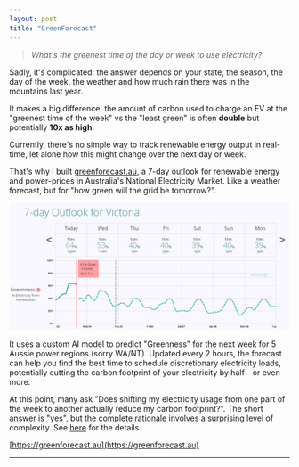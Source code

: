 ```yaml
---
layout: post
title: "GreenForecast"
---
```


> *What's the greenest time of the day or week to use electricity?* 

Sadly, it's complicated: the answer depends on your state, the season, the day of the week, the weather and how much rain there was in the mountains last year. 

It makes a big difference: the amount of carbon used to charge an EV at the "greenest time of the week" vs the "least green" is often **double** but potentially **10x as high**. 

Currently, there's no simple way to track renewable energy output in real-time, let alone how this might change over the next day or week. 

That's why I built [greenforecast.au](https://greenforecast.au), a 7-day outlook for renewable energy and power-prices in Australia's National Electricity Market. Like a weather forecast, but for "how green will the grid be tomorrow?". 

![GreenForecast.au screenshot, showing a 7-day forecast of greenness and wholesale power price](assets/greenforecast_screenshot.png)

It uses a custom AI model to predict "Greenness" for the next week for 5 Aussie power regions (sorry WA/NT). Updated every 2 hours, the forecast can help you find the best time to schedule discretionary electricity loads, potentially cutting the carbon footprint of your electricity by half - or even more.

At this point, many ask "Does shifting my electricity usage from one part of the week to another actually reduce my carbon footprint?". The short answer is "yes", but the complete rationale involves a surprising level of complexity. See [here](https://greenforecast.au/TODO) for the details. 

[https://greenforecast.au](https://greenforecast.au)

---

